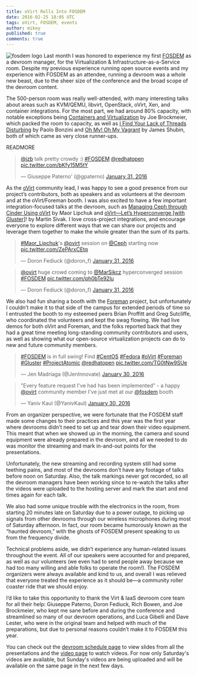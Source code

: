 ```yaml
---
title: oVirt Rolls Into FOSDEM
date: 2016-02-25 18:05 UTC
tags: oVirt, FOSDEM, events
author: mikey
published: true
comments: true
---
```

![fosdem logo](blog/fosdem2015.png) Last month I was honored to experience my first [FOSDEM](https://fosdem.org/2016/) as a devroom manager, for the Virtualization & Infrastructure-as-a-Service room. Despite my previous experience running open source events and my experience with FOSDEM as an attendee, running a devroom was a whole new beast, due to the sheer size of the conference and the broad scope of the devroom content.

The 500-person room was really well-attended, with many interesting talks about areas such as KVM/QEMU, libvirt, OpenStack, oVirt, Xen, and container integrations. For the most part, we had around 80% capacity, with notable exceptions being [Containers and Virtualization](https://fosdem.org/2016/schedule/event/virt_iaas_containers_and_virtualization/) by Joe Brockmeier, which packed the room to capacity, as well as [I Find Your Lack of Threads Disturbing](https://fosdem.org/2016/schedule/event/virt_iaas_optimizing_qemu_kvm_high_iops/) by Paolo Bonzini and [Oh My! Oh My Vagrant](https://fosdem.org/2016/schedule/event/virt_iaas_oh_my_vagrant/) by James Shubin, both of which came as very close runner-ups.

READMORE

<blockquote class="twitter-tweet" data-lang="en"><p lang="en" dir="ltr"><a href="https://twitter.com/jzb">@jzb</a> talk pretty crowdy :) <a href="https://twitter.com/hashtag/FOSDEM?src=hash">#FOSDEM</a> <a href="https://twitter.com/redhatopen">@redhatopen</a> <a href="https://t.co/bKfy15M5tY">pic.twitter.com/bKfy15M5tY</a></p>&mdash; Giuseppe Paterno&#39; (@gpaterno) <a href="https://twitter.com/gpaterno/status/693754942159478785">January 31, 2016</a>
</blockquote>
<script async src="//platform.twitter.com/widgets.js" charset="utf-8"></script>

As the [oVirt](http://www.ovirt.org/) community lead, I was happy to see a good presence from our project’s contributors, both as speakers and as volunteers at the devroom and at the oVirt/Foreman booth. I was also excited to have a few important integration-focused talks at the devroom, such as [Managing Ceph through Cinder Using oVirt](https://fosdem.org/2016/schedule/event/ceph/) by Maor Lipchuk and [oVirt&mdash;Let’s Hyperconverge [with Gluster]](https://fosdem.org/2016/schedule/event/virt_iaas_ovirt_hyperconverge/)! by Martin Sivak. I love cross-project integrations, and encourage everyone to explore different ways that we can share our projects and leverage them together to make the whole greater than the sum of its parts.

<blockquote class="twitter-tweet" data-lang="en"><p lang="en" dir="ltr"><a href="https://twitter.com/hashtag/Maor_Lipchuk?src=hash">#Maor_Lipchuk</a>&#39;s <a href="https://twitter.com/ovirt">@ovirt</a> session on <a href="https://twitter.com/Ceph">@Ceph</a> starting now <a href="https://t.co/ZePArxCEtq">pic.twitter.com/ZePArxCEtq</a></p>&mdash; Doron Fediuck (@doron_f) <a href="https://twitter.com/doron_f/status/693720825212616704">January 31, 2016</a>
</blockquote>
<script async src="//platform.twitter.com/widgets.js" charset="utf-8"></script>

<blockquote class="twitter-tweet" data-conversation="none" data-lang="en"><p lang="en" dir="ltr"><a href="https://twitter.com/ovirt">@ovirt</a> huge crowd coming to <a href="https://twitter.com/MarSikcz">@MarSikcz</a> hyperconverged session <a href="https://twitter.com/hashtag/FOSDEM?src=hash">#FOSDEM</a> <a href="https://t.co/ph0bTe92lu">pic.twitter.com/ph0bTe92lu</a></p>&mdash; Doron Fediuck (@doron_f) <a href="https://twitter.com/doron_f/status/693739027854401537">January 31, 2016</a>
</blockquote>
<script async src="//platform.twitter.com/widgets.js" charset="utf-8"></script>

We also had fun sharing a booth with the [Foreman](http://theforeman.org/) project, but unfortunately I couldn’t make it to that side of the campus for extended periods of time so I entrusted the booth to my esteemed peers Brian Proffitt and Greg Sutcliffe, who coordinated the volunteers and kept the swag flowing. We had live demos for both oVirt and Foreman, and the folks reported back that they had a great time meeting long-standing community contributors and users, as well as showing what our open-source virtualization projects can do to new and future community members.

<blockquote class="twitter-tweet" data-lang="en"><p lang="en" dir="ltr"><a href="https://twitter.com/hashtag/FOSDEM?src=hash">#FOSDEM</a> is in full swing! Find <a href="https://twitter.com/hashtag/CentOS?src=hash">#CentOS</a> <a href="https://twitter.com/hashtag/Fedora?src=hash">#Fedora</a> <a href="https://twitter.com/hashtag/oVirt?src=hash">#oVirt</a> <a href="https://twitter.com/hashtag/Foreman?src=hash">#Foreman</a> <a href="https://twitter.com/hashtag/Gluster?src=hash">#Gluster</a> <a href="https://twitter.com/hashtag/ProjectAtomic?src=hash">#ProjectAtomic</a> <a href="https://twitter.com/redhatopen">@redhatopen</a> <a href="https://t.co/TG0tNw9SUe">pic.twitter.com/TG0tNw9SUe</a></p>&mdash; Jen Madriaga (@JenInnovate) <a href="https://twitter.com/JenInnovate/status/693375485678632960">January 30, 2016</a>
</blockquote>
<script async src="//platform.twitter.com/widgets.js" charset="utf-8"></script>

<blockquote class="twitter-tweet" data-lang="en"><p lang="en" dir="ltr">&quot;Every feature request I&#39;ve had has been implemented&quot;  -  a happy <a href="https://twitter.com/ovirt">@ovirt</a> community member I&#39;ve just met at our <a href="https://twitter.com/fosdem">@fosdem</a> booth</p>&mdash; Yaniv Kaul (@YanivKaul) <a href="https://twitter.com/YanivKaul/status/693404048473624576">January 30, 2016</a>
</blockquote>
<script async src="//platform.twitter.com/widgets.js" charset="utf-8"></script>

From an organizer perspective, we were fortunate that the FOSDEM staff made some changes to their practices and this year was the first year where devrooms didn’t need to set up and tear down their video equipment. This meant that when we showed up in the morning, the camera and sound equipment were already prepared in the devroom, and all we needed to do was monitor the streaming and mark in-and-out points for the presentations.

Unfortunately, the new streaming and recording system still had some teething pains, and most of the devrooms don’t have any footage of talks before noon on Saturday. Also, the talk markings never got recorded, so all the devroom managers have been working since to re-watch the talks after the videos were uploaded to the hosting server and mark the start and end times again for each talk.

We also had some unique trouble with the electronics in the room, from starting 20 minutes late on Saturday due to a power outage, to picking up signals from other devrooms through our wireless microphones during most of Saturday afternoon. In fact, our room became humorously known as the “haunted devroom,” with the ghosts of FOSDEM present speaking to us from the frequency divide.

Technical problems aside, we didn’t experience any human-related issues throughout the event. All of our speakers were accounted for and prepared, as well as our volunteers (we even had to send people away because we had too many willing and able folks to operate the room!). The FOSDEM organizers were always available and kind to us, and overall I was relieved that everyone treated the experience as it should be&mdash;a community roller coaster ride that we should enjoy.

I’d like to take this opportunity to thank the Virt & IaaS devroom core team for all their help: Giuseppe Paterno, Doron Fediuck, Rich Bowen, and Joe Brockmeier, who kept me sane before and during the conference and streamlined so many of our devroom operations, and Luca Gibelli and Dave Lester, who were in the original team and helped with much of the preparations, but due to personal reasons couldn’t make it to FOSDEM this year.

You can check out the [devroom schedule page](https://fosdem.org/2016/schedule/track/virtualisation_and_iaas/) to view slides from all the presentations and the [video page](http://video.fosdem.org/2016/ub2252a/) to watch videos. For now only Saturday's videos are available, but Sunday's videos are being uploaded and will be available on the same page in the next few days.
